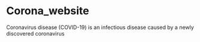 # Corona_website
Coronavirus disease (COVID-19) is an infectious disease caused by a newly discovered coronavirus
